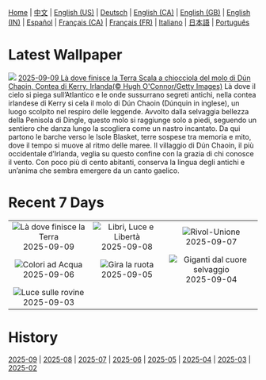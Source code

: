 [Home](../README.md) | [中文](zh-CN.md) | [English (US)](en-US.md) | [Deutsch](de-DE.md) | [English (CA)](en-CA.md) | [English (GB)](en-GB.md) | [English (IN)](en-IN.md) | [Español](es-ES.md) | [Français (CA)](fr-CA.md) | [Français (FR)](fr-FR.md) | [Italiano](it-IT.md) | [日本語](ja-JP.md) | [Português](pt-BR.md)

# Latest Wallpaper
![](https://www.bing.com/th?id=OHR.DunquinIreland_IT-IT9116681695_UHD.jpg)
[2025-09-09 Là dove finisce la Terra Scala a chiocciola del molo di Dún Chaoin, Contea di Kerry, Irlanda(© Hugh O'Connor/Getty Images)](https://www.bing.com/th?id=OHR.DunquinIreland_IT-IT9116681695_UHD.jpg)
Là dove il cielo si piega sull’Atlantico e le onde sussurrano segreti antichi, nella contea irlandese di Kerry si cela il molo di Dún Chaoin (Dúnquin in inglese), un luogo scolpito nel respiro delle leggende. Avvolto dalla selvaggia bellezza della Penisola di Dingle, questo molo si raggiunge solo a piedi, seguendo un sentiero che danza lungo la scogliera come un nastro incantato. Da qui partono le barche verso le Isole Blasket, terre sospese tra memoria e mito, dove il tempo si muove al ritmo delle maree. Il villaggio di Dún Chaoin, il più occidentale d’Irlanda, veglia su questo confine con la grazia di chi conosce il vento. Con poco più di cento abitanti, conserva la lingua degli antichi e un’anima che sembra emergere da un canto gaelico.

# Recent 7 Days
|  |  |  |
|:---:|:---:|:---:|
| ![](https://www.bing.com/th?id=OHR.DunquinIreland_IT-IT9116681695_400x240.jpg "Là dove finisce la Terra") 2025-09-09 | ![](https://www.bing.com/th?id=OHR.OrchardLibrary_IT-IT9071511638_400x240.jpg "Libri, Luce e Libertà") 2025-09-08 | ![](https://www.bing.com/th?id=OHR.GaribaldiNapoli_IT-IT9017622092_400x240.jpg "Rivol-Unione") 2025-09-07 |
| ![](https://www.bing.com/th?id=OHR.BlueGdansk_IT-IT8980051630_400x240.jpg "Colori ad Acqua") 2025-09-06 | ![](https://www.bing.com/th?id=OHR.SunsetPier_IT-IT8926979057_400x240.jpg "Gira la ruota") 2025-09-05 | ![](https://www.bing.com/th?id=OHR.WrestlingBears_IT-IT9855887848_400x240.jpg "Giganti dal cuore selvaggio") 2025-09-04 |
| ![](https://www.bing.com/th?id=OHR.AgrigentoSicilia_IT-IT0162455126_400x240.jpg "Luce sulle rovine") 2025-09-03 |  |  |

# History
[2025-09](../archives/wallpaper/it-IT/w_2025_09.md) | [2025-08](../archives/wallpaper/it-IT/w_2025_08.md) | [2025-07](../archives/wallpaper/it-IT/w_2025_07.md) | [2025-06](../archives/wallpaper/it-IT/w_2025_06.md) | [2025-05](../archives/wallpaper/it-IT/w_2025_05.md) | [2025-04](../archives/wallpaper/it-IT/w_2025_04.md) | [2025-03](../archives/wallpaper/it-IT/w_2025_03.md) | [2025-02](../archives/wallpaper/it-IT/w_2025_02.md)
